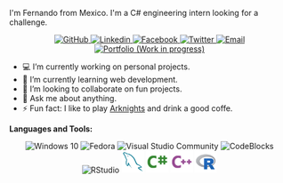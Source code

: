I'm Fernando from Mexico. I'm a C# engineering intern looking for a challenge.


<p align="center">
<a href="https://github.com/CB-Mdk"  target="_blank" rel="noopener noreferrer">
         <img alt="GitHub" src="https://cdn.jsdelivr.net/npm/simple-icons@3.0.1/icons/github.svg"
         width="40" height="40">
         </a>
<a href="https://www.linkedin.com/in/luisferangulo/" target="_blank" rel="noopener noreferrer">
         <img alt="Linkedin" src="https://cdn.jsdelivr.net/npm/simple-icons@3.0.1/icons/linkedin.svg"
         width="40" height="40">
         </a>
         
<a href="https://www.facebook.com/luisfernando.anguloflores.1" target="_blank" rel="noopener noreferrer">
         <img alt="Facebook" src="https://cdn.jsdelivr.net/npm/simple-icons@3.0.1/icons/facebook.svg"
         width="40" height="40">
         </a>
         
<a href="https://twitter.com/MadokisKirisame" target="_blank" rel="noopener noreferrer">
         <img alt="Twitter" src="https://cdn.jsdelivr.net/npm/simple-icons@3.0.1/icons/twitter.svg"
         width="40" height="40">
         </a>
<a href="mailto:fernando19122@gmail.com">
         <img alt="Email" src="https://cdn.jsdelivr.net/npm/simple-icons@3.0.1/icons/gmail.svg"
         width="40" height="40">
         </a>
    <a href="https://cb-mdk.github.io/" target="_blank" rel="noopener noreferrer">
         <img alt="Portfolio (Work in progress)" src="https://cdn.jsdelivr.net/npm/simple-icons@3.0.1/icons/icloud.svg"
         width="40" height="40">
             </a>
</p>
             

- 💻 I’m currently working on personal projects.
- 🌱 I’m currently learning web development.
- 👯 I’m looking to collaborate on fun projects.
- 💬 Ask me about anything.
- ⚡ Fun fact: I like to play [Arknights](https://www.arknights.global) and drink a good coffe.

**Languages and Tools:** 
<p align="center">
            <img src="https://logodownload.org/wp-content/uploads/2016/03/windows-10-logo-4.png " width="40" height="40" alt="Windows 10">
            <img src="https://img2.freepng.es/20180506/rwe/kisspng-fedora-project-linux-distribution-installation-5aef7b97703057.5603413715256441834595.jpg " width="40" height="40" alt="Fedora">
   <img src="https://img.icons8.com/color/1600/visual-studio.png" width="40" height="40" alt="Visual Studio Community">
  <img src="http://ubuntuhandbook.org/wp-content/uploads/2016/05/codeblocks-ide-icon.png" width="40" height="40"  alt="CodeBlocks">
     <img src="https://icons.iconarchive.com/icons/blackvariant/button-ui-requests-5/1024/RStudio-icon.png" width="40" height="40" alt="RStudio">
  <img src="https://raw.githubusercontent.com/vscode-icons/vscode-icons/master/icons/file_type_mysql.svg" width="40" height="40"  alt="MySQL">
  <img src="https://raw.githubusercontent.com/vscode-icons/vscode-icons/master/icons/file_type_csharp.svg" width="40" height="40"  alt="C# / CSharp">
  <img src="https://raw.githubusercontent.com/vscode-icons/vscode-icons/master/icons/file_type_cpp.svg" width="40" height="40" alt="C++ / C Plus Pluz">
           <img src="https://raw.githubusercontent.com/vscode-icons/vscode-icons/master/icons/file_type_r.svg" width="40" height="40" alt="R">
</p>


[linkedin]: https://www.linkedin.com/in/luisferangulo/
[email]: mailto:fernando19122@gmail.com
[youtube]: (https://www.youtube.com/channel/UCp8KYQP9xckSNU4E20-CxDQ)
[portfolio]: https://www.google.com.mx
